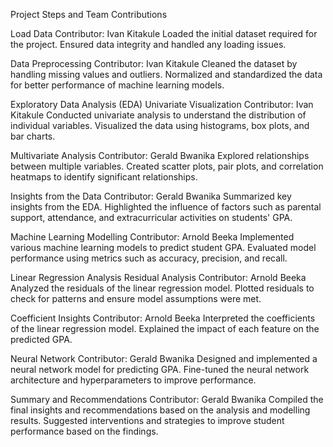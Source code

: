 Project Steps and Team Contributions

Load Data
Contributor: Ivan Kitakule
Loaded the initial dataset required for the project.
Ensured data integrity and handled any loading issues.

Data Preprocessing
Contributor: Ivan Kitakule
Cleaned the dataset by handling missing values and outliers.
Normalized and standardized the data for better performance of machine learning models.

Exploratory Data Analysis (EDA)
Univariate Visualization Contributor: Ivan Kitakule
Conducted univariate analysis to understand the distribution of individual variables.
Visualized the data using histograms, box plots, and bar charts.

Multivariate Analysis Contributor: Gerald Bwanika
Explored relationships between multiple variables.
Created scatter plots, pair plots, and correlation heatmaps to identify significant relationships.

Insights from the Data
Contributor: Gerald Bwanika
Summarized key insights from the EDA.
Highlighted the influence of factors such as parental support, attendance, and extracurricular activities on students' GPA.

Machine Learning Modelling
Contributor: Arnold Beeka
Implemented various machine learning models to predict student GPA.
Evaluated model performance using metrics such as accuracy, precision, and recall.

Linear Regression Analysis
Residual Analysis Contributor: Arnold Beeka
Analyzed the residuals of the linear regression model.
Plotted residuals to check for patterns and ensure model assumptions were met.

Coefficient Insights Contributor: Arnold Beeka
Interpreted the coefficients of the linear regression model.
Explained the impact of each feature on the predicted GPA.

Neural Network
Contributor: Gerald Bwanika
Designed and implemented a neural network model for predicting GPA.
Fine-tuned the neural network architecture and hyperparameters to improve performance.

Summary and Recommendations
Contributor: Gerald Bwanika
Compiled the final insights and recommendations based on the analysis and modelling results.
Suggested interventions and strategies to improve student performance based on the findings.
